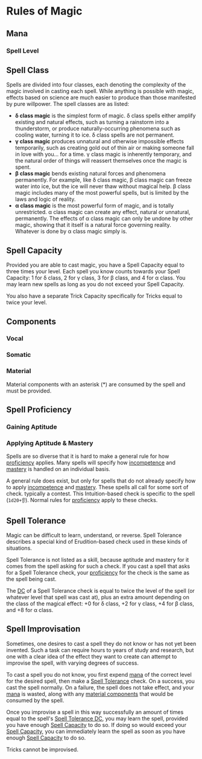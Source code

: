 # Rules of Magic

## Mana

### Spell Level

## Spell Class

Spells are divided into four classes, each denoting the complexity of the magic involved in casting each spell. While anything is possible with magic, effects based on science are much easier to produce than those manifested by pure willpower. The spell classes are as listed:

* **δ class magic** is the simplest form of magic. δ class spells either amplify existing and natural effects, such as turning a rainstorm into a thunderstorm, or produce naturally-occurring phenomena such as cooling water, turning it to ice. δ class spells are not permanent.
* **γ class magic** produces unnatural and otherwise impossible effects temporarily, such as creating gold out of thin air or making someone fall in love with you... for a time. γ class magic is inherently temporary, and the natural order of things will reassert themselves once the magic is spent.
* **β class magic** bends existing natural forces and phenomena permanently. For example, like δ class magic, β class magic can freeze water into ice, but the ice will never thaw without magical help. β class magic includes many of the most powerful spells, but is limited by the laws and logic of reality.
* **α class magic** is the most powerful form of magic, and is totally unrestricted. α class magic can create any effect, natural or unnatural, permanently. The effects of α class magic can only be undone by other magic, showing that it itself is a natural force governing reality. Whatever is done by α class magic simply is.

## Spell Capacity

Provided you are able to cast magic, you have a Spell Capacity equal to three times your level. Each spell you know counts towards your Spell Capacity: 1 for δ class, 2 for γ class, 3 for β class, and 4 for α class. You may learn new spells as long as you do not exceed your Spell Capacity.

You also have a separate Trick Capacity specifically for Tricks equal to twice your level.

## Components

### Vocal

### Somatic

### Material

Material components with an asterisk \(\*\) are consumed by the spell and must be provided.

## Spell Proficiency

### Gaining Aptitude

### Applying Aptitude & Mastery

Spells are so diverse that it is hard to make a general rule for how [proficiency](../ability-scores-and-skills.md#proficiency) applies. Many spells will specify how [incompetence](../ability-scores-and-skills.md#incompetence) and [mastery](../ability-scores-and-skills.md#mastery) is handled on an individual basis.

A general rule does exist, but only for spells that do not already specify how to apply [incompetence](../ability-scores-and-skills.md#incompetence) and [mastery](../ability-scores-and-skills.md#mastery). These spells all call for some sort of check. typically a contest. This Intuition-based check is specific to the spell \(`1d20+👂`\). Normal rules for [proficiency](../ability-scores-and-skills.md#proficiency) apply to these checks.

## Spell Tolerance

Magic can be difficult to learn, understand, or reverse. Spell Tolerance describes a special kind of Erudition-based check used in these kinds of situations.

Spell Tolerance is not listed as a skill, because aptitude and mastery for it comes from the spell asking for such a check. If you cast a spell that asks for a Spell Tolerance check, your [proficiency](../ability-scores-and-skills.md#proficiency) for the check is the same as the spell being cast.

The [DC](../success-and-failure.md#difficulty-class) of a Spell Tolerance check is equal to twice the level of the spell \(or whatever level that spell was cast at\), plus an extra amount depending on the class of the magical effect: +0 for δ class, +2 for γ class, +4 for β class, and +8 for α class.

## Spell Improvisation

Sometimes, one desires to cast a spell they do not know or has not yet been invented. Such a task can require hours to years of study and research, but one with a clear idea of the effect they want to create can attempt to improvise the spell, with varying degrees of success.

To cast a spell you do not know, you first expend [mana](rules-of-magic.md#mana) of the correct level for the desired spell, then make a [Spell Tolerance](rules-of-magic.md#spell-tolerance) check. On a success, you cast the spell normally. On a failure, the spell does not take effect, and your [mana](rules-of-magic.md#mana) is wasted, along with any [material components](rules-of-magic.md#material) that would be consumed by the spell.

Once you improvise a spell in this way successfully an amount of times equal to the spell's [Spell Tolerance DC](rules-of-magic.md#spell-tolerance), you may learn the spell, provided you have enough [Spell Capacity](rules-of-magic.md#spell-capacity) to do so. If doing so would exceed your [Spell Capacity](rules-of-magic.md#spell-capacity), you can immediately learn the spell as soon as you have enough [Spell Capacity](rules-of-magic.md#spell-capacity) to do so.

Tricks cannot be improvised.


